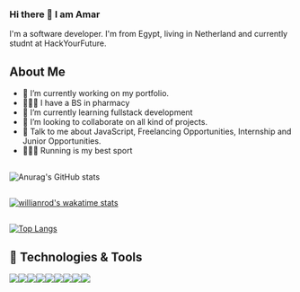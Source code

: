 ### Hi there 👋 I am Amar

I'm a software developer. I'm from Egypt, living in Netherland and currently studnt at HackYourFuture.

## About Me

- 🔭 I’m currently working on my portfolio.
- 👨🏼‍🎓 I have a BS in pharmacy
- 🌱 I’m currently learning fullstack development
- 👯 I’m looking to collaborate on all kind of projects.
- 💬 Talk to me about JavaScript, Freelancing Opportunities, Internship and Junior Opportunities.
- 🏃🏼‍♂️ Running is my best sport 


## 
![Anurag's GitHub stats](https://github-readme-stats.vercel.app/api?username=Amar-Mahdy&show_icons=true&theme=radical)
##
[![willianrod's wakatime stats](https://github-readme-stats.vercel.app/api/wakatime?username=amar_mahdy&show_icons=true&theme=radical)](https://github.com/anuraghazra/github-readme-stats)


##
[![Top Langs](https://github-readme-stats.vercel.app/api/top-langs/?username=Amar-Mahdy&theme=radical)](https://github.com/anuraghazra/github-readme-stats)


## 🔧 Technologies & Tools
<img src="https://img.icons8.com/color/48/000000/css3.png"/><img src="https://img.icons8.com/color/48/000000/html-5--v1.png"/><img src="https://img.icons8.com/color/48/000000/bootstrap.png"/><img src="https://img.icons8.com/color/48/000000/nodejs.png"/><img src="https://img.icons8.com/color/48/000000/javascript--v1.png"/><img src="https://img.icons8.com/officel/16/000000/mysql.png"/><img src="https://img.icons8.com/color/48/000000/mongodb.png"/><img src="https://img.icons8.com/officel/16/000000/react.png"/><img src="https://img.icons8.com/color-glass/48/000000/github.png"/>
